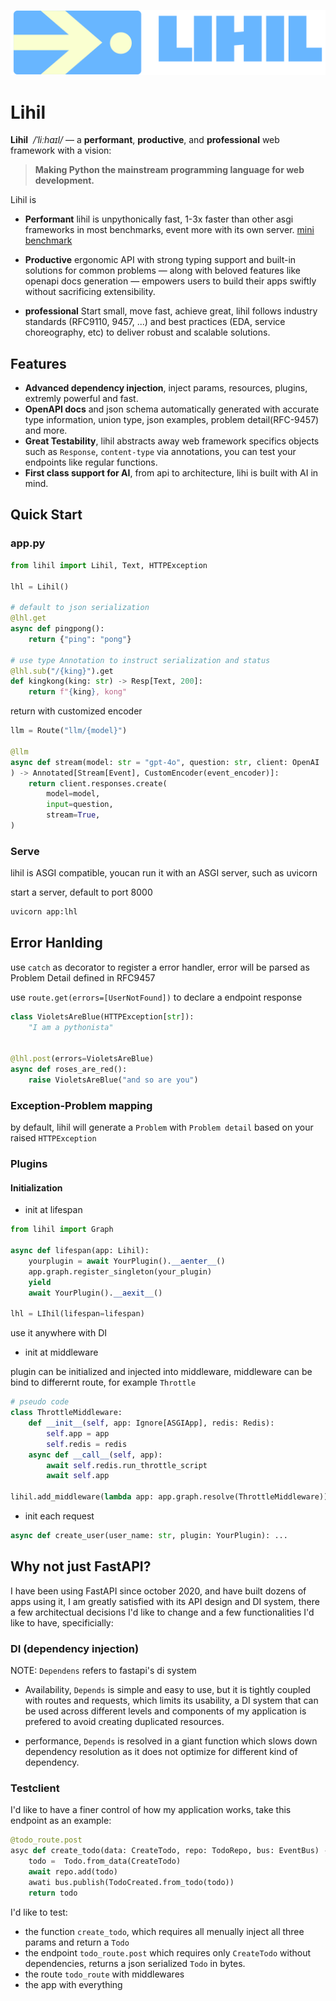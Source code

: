 ![Lihil](docs/lihil_logo_transparent.png)

# Lihil
**Lihil** &nbsp;*/ˈliːhaɪl/* — a **performant**, **productive**, and **professional** web framework with a vision:

> **Making Python the mainstream programming language for web development.**

Lihil is

- **Performant** lihil is unpythonically fast, 1-3x faster than other asgi frameworks in most benchmarks, event more with its own server. [mini benchmark](docs/simple_bench.md)

- **Productive** ergonomic API with strong typing support and built-in solutions for common problems — along with beloved features like openapi docs generation — empowers users to build their apps swiftly without sacrificing extensibility.

- **professional** Start small, move fast, achieve great, lihil follows industry standards (RFC9110, 9457, ...) and best practices (EDA, service choreography, etc) to deliver robust and scalable solutions.

## Features

- **Advanced dependency injection**, inject params, resources, plugins, extremly powerful and fast.
- **OpenAPI docs** and json schema automatically generated with accurate type information, union type, json examples, problem detail(RFC-9457) and more.
- **Great Testability**, lihil abstracts away web framework specifics objects such as `Response`, `content-type` via  annotations, you can test your endpoints like regular functions.
- **First class support for AI**, from api to architecture, lihi is built with AI in mind.

## Quick Start

### app.py

```python
from lihil import Lihil, Text, HTTPException

lhl = Lihil()

# default to json serialization
@lhl.get
async def pingpong():
    return {"ping": "pong"}

# use type Annotation to instruct serialization and status 
@lhl.sub("/{king}").get
def kingkong(king: str) -> Resp[Text, 200]:
    return f"{king}, kong"
```

return with customized encoder

```python
llm = Route("llm/{model}")

@llm
async def stream(model: str = "gpt-4o", question: str, client: OpenAI
) -> Annotated[Stream[Event], CustomEncoder(event_encoder)]:
    return client.responses.create(
        model=model,
        input=question,
        stream=True,
)
```

### Serve

lihil is ASGI compatible, youcan run it with an ASGI server, such as uvicorn

start a server, default to port 8000

```bash
uvicorn app:lhl
```

## Error Hanlding

use `catch` as decorator to register a error handler, error will be parsed as Problem Detail defined in RFC9457

use `route.get(errors=[UserNotFound])` to declare a endpoint response

```python
class VioletsAreBlue(HTTPException[str]):
    "I am a pythonista"


@lhl.post(errors=VioletsAreBlue)
async def roses_are_red():
    raise VioletsAreBlue("and so are you")
```

### Exception-Problem mapping

by default, lihil will generate a `Problem` with `Problem detail` based on your raised `HTTPException`

### Plugins

#### Initialization

- init at lifespan


```python
from lihil import Graph

async def lifespan(app: Lihil):
    yourplugin = await YourPlugin().__aenter__()
    app.graph.register_singleton(your_plugin)
    yield
    await YourPlugin().__aexit__()

lhl = LIhil(lifespan=lifespan)
```

use it anywhere with DI


- init at middleware

plugin can be initialized and injected into middleware,
middleware can be bind to differernt route, for example `Throttle`

```python
# pseudo code
class ThrottleMiddleware:
    def __init__(self, app: Ignore[ASGIApp], redis: Redis):
        self.app = app
        self.redis = redis
    async def __call__(self, app):
        await self.redis.run_throttle_script
        await self.app

lihil.add_middleware(lambda app: app.graph.resolve(ThrottleMiddleware))
```


- init each request

```python
async def create_user(user_name: str, plugin: YourPlugin): ...
```

## Why not just FastAPI?

I have been using FastAPI since october 2020, and have built dozens of apps using it, 
I am greatly satisfied with its API design and DI system, there a few architectual decisions I'd like to change and a few functionalities I'd like to have, specificially:

### DI (dependency injection)

NOTE: `Dependens` refers to fastapi's di system

- Availability, `Depends` is simple and easy to use, but it is tightly coupled with routes and requests, which limits its usability, a DI system that can be used across different levels and components of my application is prefered to avoid creating duplicated resources.

- performance, `Depends` is resolved in a giant function which slows down dependency resolution as it does not optimize for different kind of dependency.


### Testclient

I'd like to have a finer control of how my application works, take this endpoint as an example:

```python
@todo_route.post
asyc def create_todo(data: CreateTodo, repo: TodoRepo, bus: EventBus) -> Resp[Todo, status.Created]:
    todo =  Todo.from_data(CreateTodo)
    await repo.add(todo)
    awati bus.publish(TodoCreated.from_todo(todo))
    return todo
```

I'd like to test:

- the function `create_todo`, which requires all menually inject all three params and return a `Todo`
- the endpoint `todo_route.post` which requires only `CreateTodo` without dependencies, returns a json serialized `Todo` in bytes.
- the route `todo_route` with middlewares
- the app with everything

